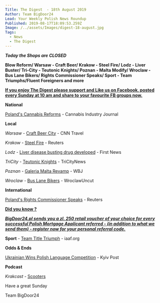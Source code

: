 ```yaml
---
Title: The Digest  - 18th August 2019
Author: Team BigDoor24
Lead: Your Weekly Polish News Roundup
Published: 2019-08-17T18:09:53.259Z
Image: /../assets/Images/digest-18-august.jpg
Tags:
  - News
  - The Digest
---
```

_**Today the Shops are CLOSED**_

**Blow Reform/  Warsaw - Craft Beer/ Krakow - Steel Fire/ Lodz - Liver Buster/ Tri-City - Teutonic Knights/ Poznan - Malta Modify/ Wroclaw - Bus Lane Bikers/ Rights Commissioner Speaks/ Sport - Team Triumphs/Fluent Foreigners and more**

[**If you enjoy The Digest please support and Like us on Facebook, posted every Sunday at 10 am and share to your favourite FB groups now.**](https://www.facebook.com/bigdoor24/)

<div class="sharethis-inline-share-buttons"></div>

**National**

[Poland's Cannabis Reforms](https://cannabisindustryjournal.com/feature_article/poland-pushes-forward-on-reform/) - Cannabis Industry Journal

**Local**

_Warsaw_ -  [Craft Beer City](https://edition.cnn.com/travel/article/best-beer-cities/index.html) - CNN Travel

_Krakow_  -  [Steel Fire](https://www.reuters.com/article/us-poland-arcelormittal-sa/fire-at-arcelormittal-steel-plant-in-poland-extinguished-idUSKCN1V5238) - Reuters

_Lodz -_  [Liver disease busting drug developed](https://www.thefirstnews.com/article/lodz-firm-produces-fat-busting-drug-which-could-save-450-million-globally-from-liver-disease-6740) - First News

_TriCity_ - [Teutonic Knights](https://tricitynews.pl/teutonic-knights-invite-for-a-tea-krzyzakon-2019/)  - TriCityNews

_Poznan_ - [Galeria Malta Revamp](https://wbj.pl/poznans-galeria-malta-being-revamped/post/124179) - WBJ

_Wroclaw_ -  [Bus Lane Bikers](http://wroclawuncut.com/2019/08/14/city-allow-motorcyclists-to-use-bus-lanes/) - WroclawUncut

**International**

[Poland's Rights Commissioner Speaks](https://www.reuters.com/article/us-poland-rights/polands-rights-commissioner-on-faultlines-of-divided-country-idUSKCN1V316A) - Reuters

[**Did you know ?**](https://bigdoor24.pl/)

[_**BigDoor24.pl sends you a zl. 250 retail voucher of your choice for every successful Polish Mortgage Applicant referred - (in addition to what we send them) - register now for your personal referral code.**_](https://bigdoor24.pl/)

**Sport** - [Team Title Triumph](https://www.iaaf.org/news/report/poland-wins-2019-european-team-championships) - iaaf.org

**Odds & Ends**

[Ukrainian Wins Polish Language Competition](https://www.kyivpost.com/ukraine-politics/radio-poland-ukrainian-wins-international-polish-language-competition.html) - Kyiv Post

**Podcast**

_Krakcast_ - [Scooters](https://www.krakcast.pl/e/krakcast-news-1565714165/)

Have a great Sunday

Team BigDoor24
